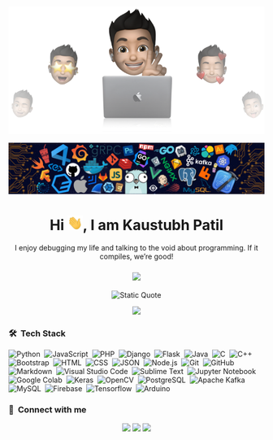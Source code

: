 <p align="center"><img src="https://raw.githubusercontent.com/KevinPatel04/KevinPatel04/master/cover-thompson.png"></p>
<p align="center"><img src="https://raw.githubusercontent.com/KevinPatel04/KevinPatel04/master/header.png"></p>

<h1 align="center">Hi <img src="https://raw.githubusercontent.com/KevinPatel04/KevinPatel04/master/Hi.gif" width="30px">, I am Kaustubh Patil </h1>

<p align="center" width="150px"> I enjoy debugging my life and talking to the void about programming. If it compiles, we’re good!</p>

<!-- <p align="center"><b>Visitor's Count</b></p> -->
<!-- <p align="center"><img src="https://profile-counter.glitch.me/%7Bits-discreeeet%7D/count.svg" alt="visitor badge"/></p> -->
<!-- <p align="center"><img src="https://github-readme-stats.vercel.app/api/top-langs/?username=its-discreeeet&layout=compact&hide=TSQL&theme=chartreuse-dark"></p>
<p align="center"><img src="https://github-readme-stats.vercel.app/api?username=its-discreeeet&count_private=true&show_icons=true&theme=chartreuse-dark&include_all_commits=true" width="400"></p> -->
<h3 align="center">
  <img src="https://readme-typing-svg.herokuapp.com?font=Fira+Code&size=22&pause=1000&color=00FF00&center=true&width=435&lines=Welcome+to+my+GitHub!;I+❤️+coding;I+explore+cool+tech+projects;Let's+collaborate!" />
</h3>
<p align="center">
  <img src="https://quotes-github-readme.vercel.app/api?type=horizontal&border=true&theme=radical&quote=Why+do+it+by+hand+in+ten+minutes+when+you+can+automate+it+in+ten+hours?&author=Me+probably" alt="Static Quote" />
</p>



<p align="center"><img src="https://github-readme-streak-stats.herokuapp.com?user=its-discreeeet&theme=chartreuse-dark"></p>

### 🛠 &nbsp;Tech Stack

![Python](https://img.shields.io/badge/-Python-05122A?style=flat&logo=python)&nbsp;
![JavaScript](https://img.shields.io/badge/-JavaScript-05122A?style=flat&logo=javascript)&nbsp;
![PHP](https://img.shields.io/badge/-PHP-05122A?style=flat&logo=php&logoColor=777BB4)&nbsp;
![Django](https://img.shields.io/badge/-Django-05122A?style=flat&logo=django&logoColor=092E20)&nbsp;
![Flask](https://img.shields.io/badge/-Flask-05122A?style=flat&logo=flask)&nbsp;
![Java](https://img.shields.io/badge/-Java-05122A?style=flat&logo=Java&logoColor=FFA518)&nbsp;
![C](https://img.shields.io/badge/-C-05122A?style=flat&logo=C&logoColor=A8B9CC)&nbsp;
![C++](https://img.shields.io/badge/-C++-05122A?style=flat&logo=C%2B%2B&logoColor=00599C)&nbsp;
![Bootstrap](https://img.shields.io/badge/-Bootstrap-05122A?style=flat&logo=bootstrap&logoColor=563D7C)&nbsp;
![HTML](https://img.shields.io/badge/-HTML-05122A?style=flat&logo=HTML5)&nbsp;
![CSS](https://img.shields.io/badge/-CSS-05122A?style=flat&logo=CSS3&logoColor=1572B6)&nbsp;
![JSON](https://img.shields.io/badge/-JSON-05122A?style=flat&logo=json&logoColor=000000)&nbsp;
![Node.js](https://img.shields.io/badge/-Node.js-05122A?style=flat&logo=node.js&logoColor=339933)&nbsp;
![Git](https://img.shields.io/badge/-Git-05122A?style=flat&logo=git)&nbsp;
![GitHub](https://img.shields.io/badge/-GitHub-05122A?style=flat&logo=github)&nbsp;
![Markdown](https://img.shields.io/badge/-Markdown-05122A?style=flat&logo=markdown)&nbsp;
![Visual Studio Code](https://img.shields.io/badge/-Visual%20Studio%20Code-05122A?style=flat&logo=visual-studio-code&logoColor=007ACC)&nbsp;
![Sublime Text](https://img.shields.io/badge/-Sublime%20Text-05122A?style=flat&logo=sublime-text&logoColor=FF9800)&nbsp;
![Jupyter Notebook](https://img.shields.io/badge/-Jupyter%20Notebook-05122A?style=flat&logo=jupyter&logoColor=F37626)&nbsp;
![Google Colab](https://img.shields.io/badge/-Google%20Colab-05122A?style=flat&logo=google-colab&logoColor=F9AB00)&nbsp;
![Keras](https://img.shields.io/badge/-Keras-05122A?style=flat&logo=keras&logoColor=D00000)&nbsp;
![OpenCV](https://img.shields.io/badge/-OpenCV-05122A?style=flat&logo=opencv&logoColor=5C3EE8)&nbsp;
![PostgreSQL](https://img.shields.io/badge/-PostgreSQL-05122A?style=flat&logo=postgresql&logoColor=336791)&nbsp;
![Apache Kafka](https://img.shields.io/badge/-Apache%20Kafka-05122A?style=flat&logo=apache-kafka&logoColor=231F20)&nbsp;
![MySQL](https://img.shields.io/badge/-MySQL-05122A?style=flat&logo=mysql&logoColor=4479A1)&nbsp;
![Firebase](https://img.shields.io/badge/-Firebase-05122A?style=flat&logo=firebase&logoColor=FFCA28)&nbsp;
![Tensorflow](https://img.shields.io/badge/-Tensorflow-05122A?style=flat&logo=tensorflow&logoColor=FF6F00)&nbsp;
![Arduino](https://img.shields.io/badge/-Arduino-05122A?style=flat&logo=arduino&logoColor=00979D)&nbsp;


### :link: &nbsp;Connect with me

<p align="center">
<a href="https://www.linkedin.com/in/kaustubh-patil-474556263"><img src="https://img.shields.io/badge/-LinkedIn-0077B5?style=for-the-badge&logo=Linkedin&logoColor=white"/></a>
<a href="mailto:kaus77135@gmail.com"><img src="https://img.shields.io/badge/-Mail Me!-D14836?style=for-the-badge&logo=Gmail&logoColor=white"/></a>
<a href="https://x.com/Kaustubh_4004"><img src="https://img.shields.io/badge/-X-1DA1F2?style=for-the-badge&logo=twitter&logoColor=white"/></a>
</p>
